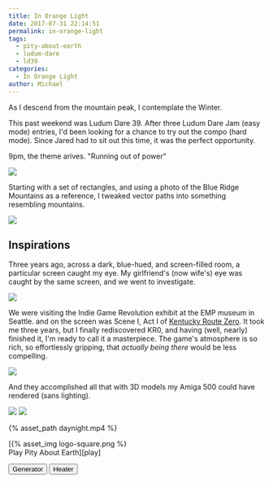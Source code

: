 ```yaml
---
title: In Orange Light
date: 2017-07-31 22:14:51
permalink: in-orange-light
tags:
  - pity-about-earth
  - ludum-dare
  - ld39
categories:
  - In Orange Light
author: Michael
---
```


As I descend from the mountain peak, I contemplate the Winter.

This past weekend was Ludum Dare 39.  After three Ludum Dare Jam (easy mode) entries, I'd been looking for a chance to try out the compo (hard mode).  Since Jared had to sit out this time, it was the perfect opportunity.

9pm, the theme arives.  "Running out of power"

<img src="{% asset_path in-orange-light-scenery.png %}">

Starting with a set of rectangles, and using a photo of the Blue Ridge Mountains as a reference, I tweaked vector paths into something resembling mountains.

<img src="{% asset_path making-mountains.gif %}">


## Inspirations

Three years ago, across a dark, blue-hued, and screen-filled room, a particular screen caught my eye.  My girlfriend's (now wife's) eye was caught by the same screen, and we went to investigate.

<img src="{% asset_path kr0-emp.jpg %}">

We were visiting the Indie Game Revolution exhibit at the EMP museum in Seattle. and on the screen was Scene I, Act I of [Kentucky Route Zero][kr0].  It took me three years, but I finally rediscovered KR0, and having (well, nearly) finished it, I'm ready to call it a masterpiece.  The game's atmosphere is so rich, so effortlessly gripping, that *actually being there* would be less compelling.

<img src="{% asset_path kr0.jpg %}">

And they accomplished all that with 3D models my Amiga 500 could have rendered (sans lighting).  

<img src="{% asset_path placeholder-art.png %}">
<img src="{% asset_path sky.png %}">

{% asset_path daynight.mp4 %}

[{% asset_img logo-square.png %}<br>Play Pity About Earth][play] <br>

<button id="generator">Generator</button>
<button id="heater">Heater</button>

<script src="{% asset_path beepbox_synth.js %}"></script>
<script>
    var generator = new beepbox.Synth("5s7k0l00e00t7m1a7g00j0i1r1w81445111f30222000d11000101c00023000h40000000v20214050o3000b8p1xkNVAWE6CCIdttddsB1xkn3qmrx-GabxL0");
    var heater = new beepbox.Synth("5s7k0l00e00t7m1a7g00j0i1r1w81445111f30222000d11000101c00023000h40000000v20214050o3000bgp1xkNVAWE6CCIdttddsB1xkn3qmrx-GabxL0");

    var genEl = document.querySelector('#generator');
    var heatEl = document.querySelector('#heater');

    genEl.addEventListener('click', function () {
        if (generator.playing) {
            generator.pause();
        }
        else {
            generator.play();
        }
    });
    heatEl.addEventListener('click', function () {
        if (heater.playing) {
            heater.pause();
        }
        else {
            heater.play();
        }
    });
</script>



[kr0]: http://kentuckyroutezero.com/
[iol]: http://scripta.co/in-orange-light/
[ldiol]: https://ldjam.com/events/ludum-dare/39/in-orange-light

